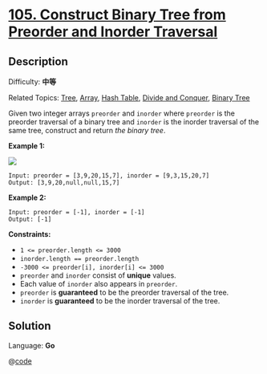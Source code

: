 # [105\. Construct Binary Tree from Preorder and Inorder Traversal](https://leetcode.cn/problems/construct-binary-tree-from-preorder-and-inorder-traversal/)

## Description

Difficulty: **中等**  

Related Topics: [Tree](https://leetcode.cn/tag/https://leetcode.cn/tag/tree//), [Array](https://leetcode.cn/tag/https://leetcode.cn/tag/array//), [Hash Table](https://leetcode.cn/tag/https://leetcode.cn/tag/hash-table//), [Divide and Conquer](https://leetcode.cn/tag/https://leetcode.cn/tag/divide-and-conquer//), [Binary Tree](https://leetcode.cn/tag/https://leetcode.cn/tag/binary-tree//)


Given two integer arrays `preorder` and `inorder` where `preorder` is the preorder traversal of a binary tree and `inorder` is the inorder traversal of the same tree, construct and return _the binary tree_.

**Example 1:**

![](https://assets.leetcode.com/uploads/2021/02/19/tree.jpg)

```
Input: preorder = [3,9,20,15,7], inorder = [9,3,15,20,7]
Output: [3,9,20,null,null,15,7]
```

**Example 2:**

```
Input: preorder = [-1], inorder = [-1]
Output: [-1]
```

**Constraints:**

*   `1 <= preorder.length <= 3000`
*   `inorder.length == preorder.length`
*   `-3000 <= preorder[i], inorder[i] <= 3000`
*   `preorder` and `inorder` consist of **unique** values.
*   Each value of `inorder` also appears in `preorder`.
*   `preorder` is **guaranteed** to be the preorder traversal of the tree.
*   `inorder` is **guaranteed** to be the inorder traversal of the tree.


## Solution

Language: **Go**

@[code](@IOI/105-main.cpp)
